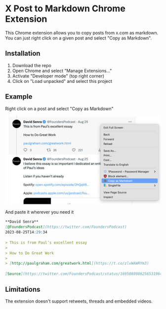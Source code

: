 # X Post to Markdown Chrome Extension

This Chrome extension allows you to copy posts from x.com as markdown. You can just right click on a given post and select "Copy as Markdown".

## Installation

1. Download the repo
2. Open Chrome and select "Manage Extensions..."
3. Activate "Developer mode" (top right corner)
4. Click on "Load unpacked" and select this project

## Example

Right click on a post and select "Copy as Markdown"

![Example Chrome](images/example.png)

And paste it wherever you need it

```markdown
**David Senra**
[@FoundersPodcast](https://twitter.com/FoundersPodcast)
2023-08-25T14:29:34

> This is from Paul’s excellent essay
> 
> How to Do Great Work 
> 
> [http://paulgraham.com/greatwork.html](https://t.co/zlvWAWRYm3)

[Source](https://twitter.com/FoundersPodcast/status/1695080986256531964)
```

## Limitations

The extension doesn't support retweets, threads and embedded videos.
